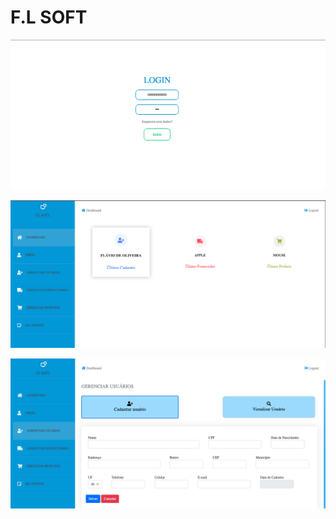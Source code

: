 # F.L SOFT

![Tela de Login](https://github.com/oliveiradeflavio/front-back-end/blob/main/flsoft/imagens/login.png)

![Tela Dashboard](https://github.com/oliveiradeflavio/front-back-end/blob/main/flsoft/imagens/dashboard.png)

![Tela Gerenciar Usuário](https://github.com/oliveiradeflavio/front-back-end/blob/main/flsoft/imagens/gerenciar-usuario.png)
